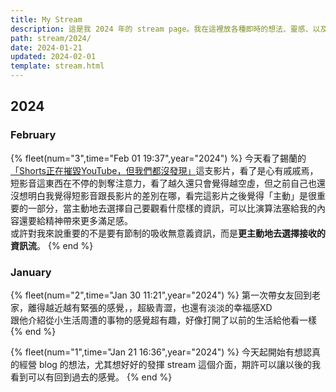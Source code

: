 ```yaml
---
title: My Stream
description: 這是我 2024 年的 stream page。我在這裡放各種即時的想法、靈感、以及看到的、讀到的內容。
path: stream/2024/
date: 2024-01-21
updated: 2024-02-01
template: stream.html
---
```


## 2024

### February

{% fleet(num="3",time="Feb 01 19:37",year="2024") %}
今天看了錫蘭的<a href="https://youtu.be/RR7iHDyh9xs?si=IXuYc7SKNznVcH3y">「Shorts正在摧毀YouTube，但我們都沒發現」</a>這支影片，看了是心有戚戚焉，短影音這東西在不停的剝奪注意力，看了越久還只會覺得越空虛，但之前自己也還沒想明白我覺得短影音跟長影片的差別在哪，看完這影片之後覺得「主動」是很重要的一部分，當主動地去選擇自己要觀看什麼樣的資訊，可以比演算法塞給我的內容還要給精神帶來更多滿足感。<br>
或許對我來說重要的不是要有節制的吸收無意義資訊，而是<b>更主動地去選擇接收的資訊流</b>。
{% end %}

### January

{% fleet(num="2",time="Jan 30 11:21",year="2024") %}
第一次帶女友回到老家，離得越近越有緊張的感覺，，超級青澀，也還有淡淡的幸福感XD<br>
跟他介紹從小生活周遭的事物的感覺超有趣，好像打開了以前的生活給他看一樣
{% end %}

{% fleet(num="1",time="Jan 21 16:36",year="2024") %}
今天起開始有想認真的經營 blog 的想法，尤其想好好的發揮 stream 這個介面，期許可以讓以後的我看到可以有回到過去的感覺。
{% end %}
